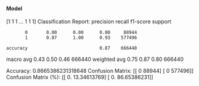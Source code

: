 #### Model
[1 1 1 ... 1 1 1]
Classification Report:
              precision    recall  f1-score   support

           0       0.00      0.00      0.00     88944
           1       0.87      1.00      0.93    577496

    accuracy                           0.87    666440
   macro avg       0.43      0.50      0.46    666440
weighted avg       0.75      0.87      0.80    666440

Accuracy: 0.8665386231318648
Confusion Matrix:
[[     0  88944]
 [     0 577496]]
Confusion Matrix (%):
[[ 0.         13.34613769]
 [ 0.         86.65386231]]
